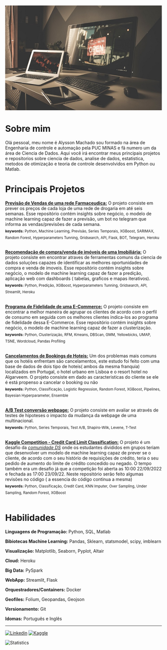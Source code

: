 
[![Image](https://github.com/alyssonvidal/alyssonvidal/blob/main/image.jpg)](https://www.github.com/alyssonvidal/)

# Sobre mim

Olá pessoal, meu nome é Alysson Machado sou formado na área de Engenharia de controle e automação pela PUC MINAS e fã numero um da área de Ciencia de Dados. Aqui você irá encontrar meus principais projetos e repositorios sobre ciencia de dados, analise de dados, estatistica, metodos de otimização e teoria de controle desenvolvidos em Python ou Matlab.<br>

# Principais Projetos

**[Previsão de Vendas de uma rede Farmaceudica:](https://github.com/alyssonvidal/Rossmann-Sales-Forecast#readme)** 
 O projeto consiste em prever os preços de cada loja de uma rede de drogaria em até seis semanas. Esse repositório contém insights sobre negócio, o modelo de machine learning capaz de fazer a previsão, um bot no telegram que informa as vendas/previsões de cada semana.<br>
<sub>**keywords:** Python, Machine Learning, Previsão, Series Temporais, XGBoost, SARIMAX, Random Forest, Hyperparameters Tunning, Gridsearch, API, Flask, BOT, Telegram, Heroku </sub><br><br>
 
 
**[Recomendação de compra/venda de imóveis de uma Imobiliária:](https://github.com/alyssonvidal/House-Sales#readme)** 
 O projeto consiste em encontrar atraves de ferramentas comuns da ciencia de dados soluções capazes de identificar as melhores oportunidades de compra e venda de imoveis. Esse repositório contém insights sobre negócio, o modelo de machine learning capaz de fazer a predição, aplicação web com dashboards ( tabelas, graficos e mapas iterativos).<br>
 <sub>**keywords:** Python, Predição, XGBoost, Hyperparameters Tunning, Gridsearch, API, Streamlit, Heroku </sub><br><br>

 **[Programa de Fidelidade de uma E-Commerce:](https://github.com/alyssonvidal/E-Commerce-Clusterization#readme)** 
 O projeto consiste em encontrar a melhor maneira de agrupar os clientes de acordo com o perfil de consumo em seguida com os melhores clientes indica-los ao programa de fidelidade dessa E-Commerce. Esse repositório contém insights sobre negócio, o modelo de machine learning capaz de fazer a clusterização.<br>
<sub>**keywords:** Python, Clusterização, RFM, Kmeans, DBScan, GMM, Yellowbicks, UMAP, TSNE, Wordcloud, Pandas Profiling</sub><br><br>

 **[Cancelamentos de Bookings de Hoteis:](https://github.com/alyssonvidal/Hotel-Booking-Cancelations#readme)** 
 Um dos problemas mais comuns que os hotéis enfrentam são cancelamentos, este estudo foi feito com uma base de dados de dois tipo de hoteis( ambos da mesma franquia) localizados em Portugal, o hotel urbano em Lisboa e o resort hotel no Algarveem. O projeto consiste em dado as caracteristicas do cliente se ele é está propenso a cancelar o booking ou não<br>
<sub>**keywords:** Python, Classificação, Logistic Regression, Random Forest, XGBoost, Pipelines, Bayesian Hyperparameter, Ensemble</sub><br><br>

 **[A/B Test conversão webpage:]( https://github.com/alyssonvidal/webpage_conversion_test_ab)** 
 O projeto consiste em avaliar se através de testes de hipoteses o impacto da mudança da webpage de uma multinacional.<br>
 <sub>**keywords:** Python, Series Temporais, Test A/B, Shapiro-Wilk, Levene, T-Test</sub><br><br>
 
  **[Kaggle Competition - Credit Card Limit Classification:](https://github.com/alyssonvidal/Credit-Card-Limit-Classification)** 
 O projeto é um desafio da *[comunidade DS](https://comunidadeds.com/)* onde os estudantes divididos em grupos teriam que desenvolver um modelo de machine learning capaz de prever se o cliente, de acordo com o seu histório de requisições de crédito, teria o seu pedido de aumento do limite de crédito concedido ou negado. O tempo também era um desafio já que a competição foi aberta as 10:00 22/09/2022 e fechada as 17:00 23/09/22. Neste repositório serão feito algumas revisões no código ( a essencia do código continua a mesma)<br>
 <sub>**keywords:** Python, Classificação, Credit Card, KNN Imputer, Over Sampling, Under Sampling, Random Forest, XGBoost</sub><br><br>

# Habilidades

**Linguagens de Programação:** Python, SQL, Matlab

**Bibiotecas Machine Learning:** Pandas, Sklearn, statsmodel, scipy, imblearn

**Visualização:** Matplotlib, Seaborn, Pyplot, Altair

**Cloud:** Heroku

**Big Data:** PySpark

**WebApp:** Streamlit, Flask

**Orquestradores/Containers:** Docker

**Geofiles:** Folium, Geopandas, Geojson

**Versionamento:** Git

**Idomas:** Português e Inglês
 
 ***
 
[![Linkedin](https://img.shields.io/badge/LinkedIn-0077B5?style=for-the-badge&logo=linkedin&logoColor=white)](https://www.linkedin.com/in/alyssonmach/)
[![Kaggle](https://img.shields.io/badge/Kaggle-20BEFF?style=for-the-badge&logo=Kaggle&logoColor=white)](https://www.kaggle.com/alyssonvidal/)


![Statistics](https://github-readme-stats.vercel.app/api?username=alyssonvidal&count_private=true)
